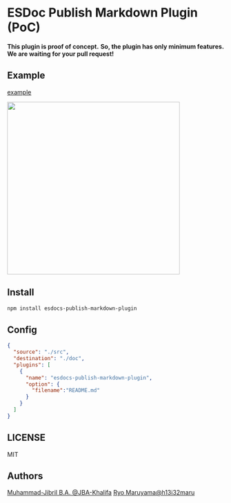 # ESDoc Publish Markdown Plugin (PoC)
**This plugin is proof of concept.**
**So, the plugin has only minimum features.**
**We are waiting for your pull request!**

## Example
[example](https://github.com/esdocs/esdocs-plugins/tree/master/esdocs-publish-markdown-plugin/misc/index.md)

<img src="https://raw.githubusercontent.com/esdocs/esdocs-plugins/master/esdocs-publish-markdown-plugin/misc/ss.png" width="400px">

## Install
```bash
npm install esdocs-publish-markdown-plugin
```

## Config
```json
{
  "source": "./src",
  "destination": "./doc",
  "plugins": [
    {
      "name": "esdocs-publish-markdown-plugin",
      "option": {
        "filename":"README.md"
      }
    }
  ]
}
```

## LICENSE
MIT

## Authors
[Muhammad-Jibril B.A. @JBA-Khalifa](https://github.com/JBA-Khalifa)
[Ryo Maruyama@h13i32maru](https://github.com/h13i32maru)
